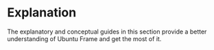# Explanation

The explanatory and conceptual guides in this section provide a better understanding of Ubuntu Frame and get the most of it.

<!--Follow the example landing page structure provided at https://docs.google.com/document/d/1T2aiuVCsF5krBQdqt8Rfaq3gXzhxaypoyetkCSN8RL4/edit?tab=t.0#heading=h.pay9imh0oih0 and add Ubuntu Frame explanation topics. -->